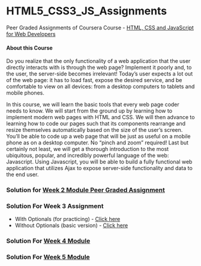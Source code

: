 # HTML5_CSS3_JS_Assignments
Peer Graded Assignments of Coursera Course - [HTML, CSS and JavaScript for Web Developers](https://www.coursera.org/learn/html-css-javascript-for-web-developers/home/welcome)
#### About this Course
Do you realize that the only functionality of a web application that the user directly interacts with is through the web page? Implement it poorly and, to the user, the server-side becomes irrelevant! Today’s user expects a lot out of the web page: it has to load fast, expose the desired service, and be comfortable to view on all devices: from a desktop computers to tablets and mobile phones.

In this course, we will learn the basic tools that every web page coder needs to know. We will start from the ground up by learning how to implement modern web pages with HTML and CSS. We will then advance to learning how to code our pages such that its components rearrange and resize themselves automatically based on the size of the user’s screen. You’ll be able to code up a web page that will be just as useful on a mobile phone as on a desktop computer. No “pinch and zoom” required! Last but certainly not least, we will get a thorough introduction to the most ubiquitous, popular, and incredibly powerful language of the web: Javascript. Using Javascript, you will be able to build a fully functional web application that utilizes Ajax to expose server-side functionality and data to the end user.

### Solution for **[Week 2 Module Peer Graded Assignment](https://sasank09.github.io/HTML5_CSS3_JS_Assignments/Module2/index.html)**

### Solution For **Week 3 Assignment**
  *  With Optionals (for practicing)      - [Click here](https://sasank09.github.io/HTML5_CSS3_JS_Assignments/Module3/index.html)
  *  Without Optionals (basic version)    - [Click here](https://sasank09.github.io/HTML5_CSS3_JS_Assignments/Module3/index_basic.html)

### Solution For **[Week 4 Module](https://sasank09.github.io/HTML5_CSS3_JS_Assignments/Module4/index.html)**

### Solution For **[Week 5 Module](https://sasank09.github.io/HTML5_CSS3_JS_Assignments/Module5/index.html)**



